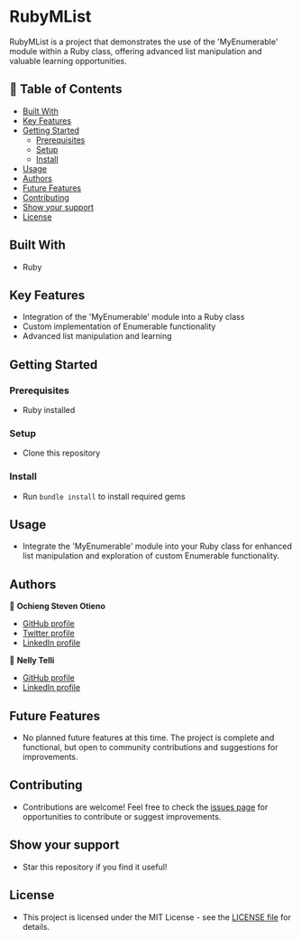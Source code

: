 # RubyMList
RubyMList is a project that demonstrates the use of the 'MyEnumerable' module within a Ruby class, offering advanced list manipulation and valuable learning opportunities.

## 📗 Table of Contents
- [Built With](#built-with)
- [Key Features](#key-features)
- [Getting Started](#getting-started)
  - [Prerequisites](#prerequisites)
  - [Setup](#setup)
  - [Install](#install)
- [Usage](#usage)
- [Authors](#authors)
- [Future Features](#future-features)
- [Contributing](#contributing)
- [Show your support](#support)
- [License](#license)

## Built With <a name="built-with"></a>
- Ruby

## Key Features <a name="key-features"></a>
- Integration of the 'MyEnumerable' module into a Ruby class
- Custom implementation of Enumerable functionality
- Advanced list manipulation and learning

## Getting Started <a name="getting-started"></a>
### Prerequisites <a name="prerequisites"></a>
- Ruby installed

### Setup <a name="setup"></a>
- Clone this repository

### Install <a name="install"></a>
- Run `bundle install` to install required gems

## Usage <a name="usage"></a>
- Integrate the 'MyEnumerable' module into your Ruby class for enhanced list manipulation and exploration of custom Enumerable functionality.

## Authors <a name="authors"></a>
👤 **Ochieng Steven Otieno**

- [GitHub profile](https://github.com/Ochiengsteven)
- [Twitter profile](https://twitter.com/legringo_madd)
- [LinkedIn profile](https://www.linkedin.com/in/steven-ochieng-a43125179/)

👤 **Nelly Telli**

- [GitHub profile](https://github.com/lily4178993)
- [LinkedIn profile](https://www.linkedin.com/in/nellytelli)

## Future Features <a name="future-features"></a>
- No planned future features at this time. The project is complete and functional, but open to community contributions and suggestions for improvements.

## Contributing <a name="contributing"></a>
- Contributions are welcome! Feel free to check the [issues page](https://github.com/lily4178993/RubyMList/issues) for opportunities to contribute or suggest improvements.

## Show your support <a name="support"></a>
- Star this repository if you find it useful!

## License <a name="license"></a>
- This project is licensed under the MIT License - see the [LICENSE file](./LICENSE) for details.
